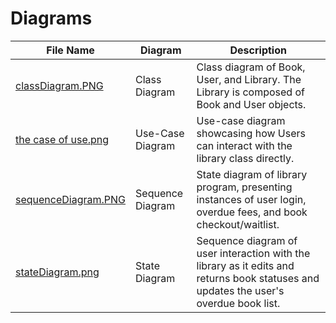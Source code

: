 # Diagrams
| File Name | Diagram | Description | 
| --- | --- | --- |
| [classDiagram.PNG](https://github.com/ArjayReyes/CS-151-Tully/blob/3a59ab931e5298c9be705fcf000b86f617b55675/diagrams/classDiagram.PNG) | Class Diagram | Class diagram of Book, User, and Library. The Library is composed of Book and User objects. |
| [the case of use.png](https://github.com/ArjayReyes/CS-151-Tully/blob/3a59ab931e5298c9be705fcf000b86f617b55675/diagrams/the%20case%20of%20use.png) | Use-Case Diagram | Use-case diagram showcasing how Users can interact with the library class directly. |
| [sequenceDiagram.PNG](https://github.com/ArjayReyes/CS-151-Tully/blob/3a59ab931e5298c9be705fcf000b86f617b55675/diagrams/sequenceDiagram.PNG) | Sequence Diagram | State diagram of library program, presenting instances of user login, overdue fees, and book checkout/waitlist. |
| [stateDiagram.png](https://github.com/ArjayReyes/CS-151-Tully/blob/3a59ab931e5298c9be705fcf000b86f617b55675/diagrams/stateDiagram.png) | State Diagram | Sequence diagram of user interaction with the library as it edits and returns book statuses and updates the user's overdue book list. |
